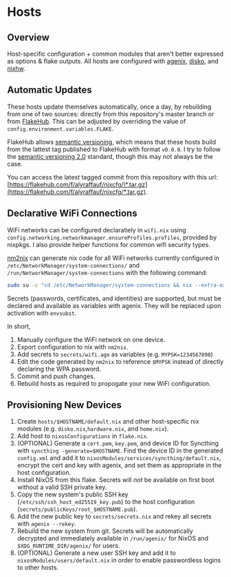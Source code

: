 # Hosts

## Overview

Host-specific configuration + common modules that aren't better expressed as options & flake outputs. All hosts are configured with [agenix](https://github.com/ryantm/agenix), [disko](https://github.com/nix-community/disko), and [nixhw](https://github.com/alyraffauf/nixhw).

## Automatic Updates

These hosts update themselves automatically, once a day, by rebuilding from one of two sources: directly from this repository's master branch or from [FlakeHub](https://flakehub.com/). This can be adjusted by overriding the value of `config.environment.variables.FLAKE`.

FlakeHub allows [semantic versioning](https://flakehub.com/docs/features/semver), which means that these hosts build from the lattest tag published to FlakeHub with format `v0.0.0`. I try to follow the [semantic versioning 2.0](https://github.com/semver/semver/blob/master/semver.md) standard, though this may not always be the case.

You can access the latest tagged commit from this repository with this url: [https://flakehub.com/f/alyraffauf/nixcfg/\*.tar.gz](https://flakehub.com/f/alyraffauf/nixcfg/*.tar.gz).

## Declarative WiFi Connections

WiFi networks can be configured declaratiely in `wifi.nix` using `config.networking.networkmanager.ensureProfiles.profiles`, provided by nixpkgs. I also provide helper functions for common wifi security types.

[nm2nix](https://github.com/janik-haag/nm2nix) can generate nix code for all WiFi networks currently configured in `/etc/NetworkManager/system-connections/` and `/run/NetworkManager/system-connections` with the following command:

```bash
sudo su -c "cd /etc/NetworkManager/system-connections && nix --extra-experimental-features 'nix-command flakes' run github:Janik-Haag/nm2nix | nix --extra-experimental-features 'nix-command flakes' run nixpkgs#nixfmt-rfc-style"
```

Secrets (passwords, certificates, and identities) are supported, but must be declared and available as variables with agenix. They will be replaced upon activation with `envsubst`.

In short,

1. Manually configure the WiFi network on one device.
1. Export configuration to nix with `nm2nix`.
1. Add secrets to `secrets/wifi.age` as variables (e.g. `MYPSK=1234567890`)
1. Edit the code generated by `nm2nix` to reference `$MYPSK` instead of directly declaring the WPA password.
1. Commit and push changes.
1. Rebuild hosts as required to propogate your new WiFi configuration.

## Provisioning New Devices

1. Create `hosts/$HOSTNAME/default.nix` and other host-specific nix modules (e.g. `disko.nix`,`hardware.nix`, and `home.nix`).
1. Add host to `nixosConfigurations` in `flake.nix`.
1. (OPTIONAL) Generate a `cert.pem`, `key.pem`, and device ID for Syncthing with `syncthing -generate=$HOSTNAME`. Find the device ID in the generated `config.xml` and add it to `nixosModules/services/syncthing/default.nix`, encrypt the cert and key with agenix, and set them as appropriate in the host configuration.
1. Install NixOS from this flake. Secrets will _not_ be available on first boot without a valid SSH private key.
1. Copy the new system's public SSH key (`/etc/ssh/ssh_host_ed25519_key.pub`) to the host configuration (`secrets/publicKeys/root_$HOSTNAME.pub`).
1. Add the new public key to `secrets/secrets.nix` and rekey all secrets with `agenix --rekey`.
1. Rebuild the new system from git. Secrets will be automatically decrypted and immediately available in `/run/agenix/` for NixOS and `$XDG_RUNTIME_DIR/agenix/` for users.
1. (OPTIONAL) Generate a new user SSH key and add it to `nixosModules/users/default.nix` in order to enable passwordless logins to other hosts.
